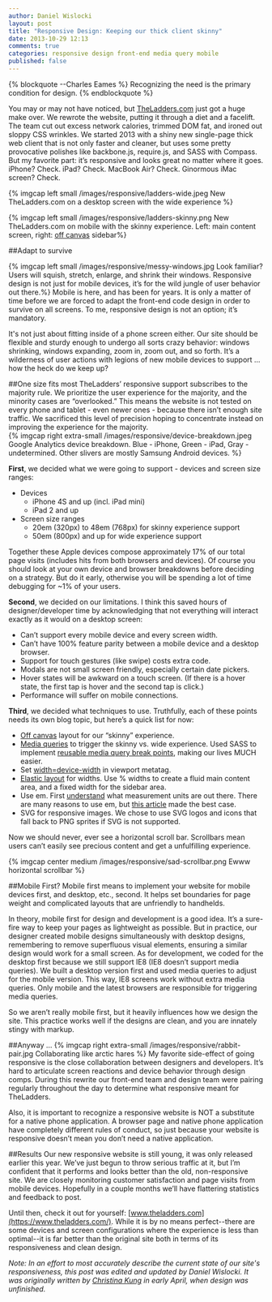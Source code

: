 ```yaml
---
author: Daniel Wislocki
layout: post
title: "Responsive Design: Keeping our thick client skinny"
date: 2013-10-29 12:13
comments: true
categories: responsive design front-end media query mobile
published: false
---
```


{% blockquote --Charles Eames %}
Recognizing the need is the primary condition for design.
{% endblockquote %}

You may or may not have noticed, but [TheLadders.com](https://www.theladders.com/) just got a huge make over. We rewrote the website, putting it through a diet and a facelift. The team cut out excess network calories, trimmed DOM fat, and ironed out sloppy CSS wrinkles. We started 2013 with a shiny new single-page thick web client that is not only faster and cleaner, but uses some pretty provocative polishes like backbone.js, require.js, and SASS with Compass. But my favorite part: it’s responsive and looks great no matter where it goes.    
iPhone? Check. iPad? Check. MacBook Air? Check. Ginormous iMac screen? Check. 

{% imgcap left small /images/responsive/ladders-wide.jpeg New TheLadders.com on a desktop screen with the wide experience %}

{% imgcap left small /images/responsive/ladders-skinny.png New TheLadders.com on mobile with the skinny experience. Left: main content screen, right: [off canvas](http://jasonweaver.name/lab/offcanvas/) sidebar%}

  
##Adapt to survive

{% imgcap left small /images/responsive/messy-windows.jpg Look familiar? Users will squish, stretch, enlarge, and shrink their windows. Responsive design is not just for mobile devices, it’s for the wild jungle of user behavior out there.%} 
Mobile is here, and has been for years. It is only a matter of time before we are forced to adapt the front-end code design in order to survive on all screens. To me, responsive design is not an option; it’s mandatory.

It's not just about fitting inside of a phone screen either. Our site should be flexible and sturdy enough to undergo all sorts crazy behavior: windows shrinking, windows expanding, zoom in, zoom out, and so forth. It’s a wilderness of user actions with legions of new mobile devices to support ... how the heck do we keep up?

##One size fits most
TheLadders’ responsive support subscribes to the majority rule. We prioritize the user experience for the majority, and the minority cases are “overlooked.” This means the website is not tested on every phone and tablet - even newer ones - because there isn’t enough site traffic. We sacrificed this level of precision hoping to concentrate instead on improving the experience for the majority.   
{% imgcap right extra-small /images/responsive/device-breakdown.jpeg Google Analytics device breakdown. Blue - iPhone, Green - iPad, Gray - undetermined. Other slivers are mostly Samsung Android devices. %}

**First**, we decided what we were going to support - devices and screen size ranges:

* Devices 
  * iPhone 4S and up (incl. iPad mini)
  * iPad 2 and up
* Screen size ranges
  * 20em (320px) to 48em (768px) for skinny experience support
  * 50em (800px) and up for wide experience support

Together these Apple devices compose approximately 17% of our total page visits (includes hits from both browsers and devices). Of course you should look at your own device and browser breakdowns before deciding on a strategy. But do it early, otherwise you will be spending a lot of time debugging for ~1% of your users.

**Second**, we decided on our limitations. I think this saved hours of designer/developer time by acknowledging that not everything will interact exactly as it would on a desktop screen:

* Can’t support every mobile device and every screen width.
* Can’t have 100% feature parity between a mobile device and a desktop browser.
* Support for touch gestures (like swipe) costs extra code.
* Modals are not small screen friendly, especially certain date pickers.
* Hover states will be awkward on a touch screen. (If there is a hover state, the first tap is hover and the second tap is click.)
* Performance will suffer on mobile connections.

**Third**, we decided what techniques to use. Truthfully, each of these points needs its own blog topic, but here’s a quick list for now:

* [Off canvas](http://jasonweaver.name/lab/offcanvas) layout for our “skinny” experience.
* [Media queries](https://developer.mozilla.org/en-US/docs/CSS/Media_queries) to trigger the skinny vs. wide experience. Used SASS to implement [reusable media query break points](http://thesassway.com/intermediate/responsive-web-design-in-sass-using-media-queries-in-sass-32), making our lives MUCH easier.
* Set [width=device-width](https://developer.mozilla.org/en-US/docs/Mobile/Viewport_meta_tag) in viewport metatag.
* [Elastic layout](http://css-tricks.com/examples/PerfectFluidWidthLayout) for widths.  Use % widths to create a fluid main content area, and a fixed width for the sidebar area.
* Use em. First [understand](http://css-tricks.com/css-font-size) what measurement units are out there. There are many reasons to use em, but [this article](http://blog.cloudfour.com/the-ems-have-it-proportional-media-queries-ftw) made the best case.
* SVG for responsive images.  We chose to use SVG logos and icons that fall back to PNG sprites if SVG is not supported.

Now we should never, ever see a horizontal scroll bar. Scrollbars mean users can’t easily see precious content and get a unfulfilling experience.

{% imgcap center medium /images/responsive/sad-scrollbar.png Ewww horizontal scrollbar %}

##Mobile First?
Mobile first means to implement your website for mobile devices first, and desktop, etc., second. It helps set boundaries for page weight and complicated layouts that are unfriendly to handhelds.

In theory, mobile first for design and development is a good idea.  It’s a sure-fire way to keep your pages as lightweight as possible. But in practice, our designer created mobile designs simultaneously with desktop designs, remembering to remove superfluous visual elements, ensuring a similar design would work for a small screen. As for development, we coded for the desktop first because we still support IE8 (IE8 doesn’t support media queries).  We built a desktop version first and used media queries to adjust for the mobile version. This way, IE8 screens work without extra media queries. Only mobile and the latest browsers are responsible for triggering media queries. 

So we aren’t really mobile first, but it heavily influences how we design the site. This practice works well if the designs are clean, and you are innately stingy with markup.

##Anyway …
{% imgcap right extra-small /images/responsive/rabbit-pair.jpg Collaborating like arctic hares %}
My favorite side-effect of going responsive is the close collaboration between designers and developers. It’s hard to articulate screen reactions and device behavior through design comps. During this rewrite our front-end team and design team were pairing regularly throughout the day to determine what responsive meant for TheLadders.

Also, it is important to recognize a responsive website is NOT a substitute for a native phone application.  A browser page and native phone application have completely different rules of conduct, so just because your website is responsive doesn’t mean you don’t need a native application.

##Results
Our new responsive website is still young, it was only released earlier this year. We’ve just begun to throw serious traffic at it, but I’m confident that it performs and looks better than the old, non-responsive site. We are closely monitoring customer satisfaction and page visits from mobile devices. Hopefully in a couple months we’ll have flattering statistics and feedback to post.

Until then, check it out for yourself: [www.theladders.com](https://www.theladders.com/). While it is by no means perfect--there are some devices and screen configurations where the experience is less than optimal--it is far better than the original site both in terms of its responsiveness and clean design.

_Note: In an effort to most accurately describe the current state of our site's responsiveness, this post was edited and updated by Daniel Wislocki. It was originally written by [Christina Kung](https://twitter.com/logtailer) in early April, when design was unfinished._
